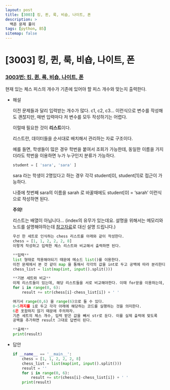 ```yaml
---
layout: post
title: [3003] 킹, 퀸, 룩, 비숍, 나이트, 폰
description: >
  백준 문제 풀이
tags: [python, B5]
sitemap: false
---
```


# [3003] 킹, 퀸, 룩, 비숍, 나이트, 폰
### [3003번: 킹, 퀸, 룩, 비숍, 나이트, 폰](https://www.acmicpc.net/problem/3003)
현재 있는 체스 피스의 개수가 기존에 있어야 할 피스 개수와 맞는지 출력한다.
- 해설
    
    이전 문제들과 달리 입력받는 개수가 많다. c1, c2, c3... 이런식으로 변수를 작성해도 괜찮지만, 매번 입력마다 저 변수를 모두 작성하기는 어렵다.
    
    이럴때 필요한 것이 **리스트**이다.
    
    리스트란, 데이터들을 순서대로 배치해서 관리하는 자료 구조이다. 
    
    예를 들면, 학생들이 많은 경우 학번을 붙여서 조회가 가능한데, 동일한 이름을 가지더라도 학번을 이용하면 누가 누구인지 분류가 가능하다.
    
    ```python
    student = [ 'sara', 'sara' ]
    ```
    
    sara 라는 학생이 2명있다고 하는 경우 각각 student[0], student[1]로 접근이 가능하다.
    
    나중에 첫번째 sara의 이름을 sarah 로 바꿀때에도 student[0] = ‘sarah’ 이런식으로 작성하면 된다.
    
    **주의!**
    
    리스트는 배열이 아닙니다… (index의 유무가 있는데요. 설명을 위해서는 메모리와 노드를 설명해야하는데 [참고자료](https://bigsong.tistory.com/31#:~:text=%EB%A6%AC%EC%8A%A4%ED%8A%B8%EB%9E%80,%EC%9D%98%20%EC%A1%B0%ED%9A%8C%EA%B0%80%20%EA%B0%80%EB%8A%A5%ED%95%98%EB%8B%A4.&text=%ED%95%B4%EB%8B%B9%20%EB%A9%94%EB%AA%A8%EB%A6%AC%EB%A5%BC%20%EC%9C%A0%EC%A7%80%ED%95%B4%EC%95%BC%20%ED%95%9C%EB%8B%A4%EB%8A%94%20%EB%8B%A8%EC%A0%90%EC%9D%B4%20%EC%A1%B4%EC%9E%AC%ED%95%9C%EB%8B%A4.)로 대신 설명 드립니다.)
    
    ```python
    우선 한 세트로 인식하는 chess 리스트를 아래와 같이 작성한다.
    chess = [1, 1, 2, 2, 2, 8]
    이렇게 작성하고 입력한 체스 리스트와 비교해서 출력하면 된다.
    
    **입력**
    list 형태로 적용해야되기 때문에 메소드 list()를 이용한다.
    이전 문제에서 본 것 같이 map 을 통해서 각각의 값을 int로 두고 공백에 따라 분리한다.
    chess_list = list(map(int, input().split()))
    
    **기본 세트와 비교**
    이제 리스트들이 있는데, 해당 리스트들을 서로 비교해야한다. 이때 for문을 이용하는데,
    for i in range(0, 6):
    	result += str(chess[i]-chess_list[i]) + ' '
    
    여기서 range(0,6) 을 range(6)으로 둘 수 있다.
    0~5까지를 i로 두고 각각 아래에 해당하는 코드를 실행하는 것을 의미한다. 
    6은 포함하지 않기 때문에 주의하자.
    기존 세트의 체스 개수, 입력 받은 값을 빼서 str로 둔다. 이를 실제 출력에 맞도록
    공백을 추가하면 result 그대로 답변이 된다.
    
    **출력**
    print(result)
    ```
- 답안
    
    ```python
    if __name__ == '__main__':
        chess = [1, 1, 2, 2, 2, 8]
        chess_list = list(map(int, input().split()))
        result = ''
        for i in range(0, 6):
            result += str(chess[i]-chess_list[i]) + ' '
        print(result)
    ```
